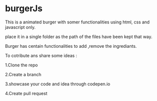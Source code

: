 # burgerJs
This is a animated burger with somer functionalities using html, css and javascript only.

place it in a single folder as the path of the files have been kept that way.

Burger has centain functionalities to add ,remove the ingrediants.

To cotribute ans share some ideas :

1.Clone the repo

2.Create a branch 

3.showcase your code and idea through codepen.io

4.Create pull request
